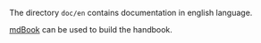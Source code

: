 The directory `doc/en` contains documentation in english language.

[mdBook](https://rust-lang.github.io/mdBook/) can be used to build the handbook.
